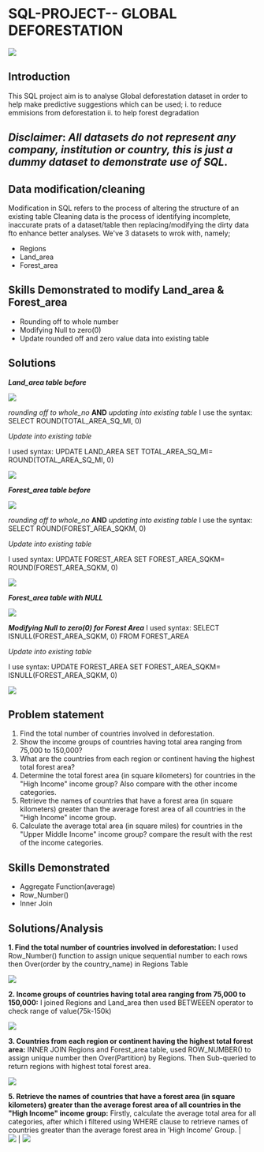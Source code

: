 # SQL-PROJECT-- **GLOBAL DEFORESTATION**

![](Deforestation_1.jpg)

## Introduction
This SQL project aim is to analyse Global deforestation dataset in order to help make predictive suggestions which can be used;
i. to reduce emmisions from deforestation
ii. to help forest degradation

**_Disclaimer_**: _All datasets do not represent any company, institution or country, this is just a dummy dataset to demonstrate use of SQL_.
--

## Data modification/cleaning
Modification in SQL refers to the process of altering the structure of an existing table
Cleaning data is the process of identifying incomplete, inaccurate prats of a dataset/table then replacing/modifying the dirty data fto enhance better analyses.
We've 3 datasets to wrok with, namely;
   - Regions
   - Land_area
   - Forest_area

## Skills Demonstrated to modify Land_area & Forest_area
- Rounding off to whole number 
- Modifying Null to zero(0)
- Update rounded off and zero value data into existing table

## Solutions

_**Land_area table before**_

![](LAND_AREA_BFR_UPDATE.png)

_rounding off to whole_no_ **AND** _updating into existing table_
I use the syntax: SELECT ROUND(TOTAL_AREA_SQ_MI, 0)

_Update into existing table_

I used syntax: UPDATE LAND_AREA SET TOTAL_AREA_SQ_MI= ROUND(TOTAL_AREA_SQ_MI, 0)

![](LAND_AREA_AFTER_UPDATE1.png)

_**Forest_area table before**_

![](FOREST_AREA_BFR_UPDATE.png)

_rounding off to whole_no_ **AND** _updating into existing table_
I use the syntax: SELECT ROUND(FOREST_AREA_SQKM, 0)

_Update into existing table_

I used syntax: UPDATE FOREST_AREA SET FOREST_AREA_SQKM= ROUND(FOREST_AREA_SQKM, 0)

![](FOREST_AREA_AFTER_UPDATE.png)

_**Forest_area table with NULL**_

![](FOREST_AREA_WITH_NULL.png)

_**Modifying Null to zero(0) for Forest Area**_
I used syntax: SELECT ISNULL(FOREST_AREA_SQKM, 0) FROM FOREST_AREA

_Update into existing table_

I use syntax: UPDATE FOREST_AREA SET FOREST_AREA_SQKM= ISNULL(FOREST_AREA_SQKM, 0)

![](FOREST_AREA_SQKM_NULL_UPDATE.png)

## Problem statement
1. Find the total number of countries involved in deforestation.
2. Show the income groups of countries having total area ranging from 75,000 to 150,000?
3. What are the countries from each region or continent having the highest total forest area?
4. Determine the total forest area (in square kilometers) for countries in the "High Income" income group?
   Also compare with the other income categories.
5. Retrieve the names of countries that have a forest area (in square kilometers)
   greater than the average forest area of all countries in the "High Income" income group.
6. Calculate the average total area (in square miles) for countries in the "Upper Middle Income" income group? 
 compare the result with the rest of the income categories.

## Skills Demonstrated
- Aggregate Function(average)
- Row_Number()
- Inner Join


## Solutions/Analysis

**1. Find the total number of countries involved in deforestation:**
I used Row_Number() function to assign unique sequential number to each rows then Over(order by the country_name) in Regions Table

![](Total_number_coun.png)

**2. Income groups of countries having total area ranging from 75,000 to 150,000:**
I joined Regions and Land_area then used BETWEEEN operator to check range of value(75k-150k)

![](Totalarea_ranging_75,000.png)


**3. Countries from each region or continent having the highest total forest area:** 
INNER JOIN Regions and Forest_area table, used ROW_NUMBER() to assign unique number then Over(Partition) by Regions. Then Sub-queried to return regions with highest total forest area.

![](COUN_REGION_WT_HIGHEST.png)


 **5. Retrieve the names of countries that have a forest area (in square kilometers) greater than the average forest area of all countries in the "High Income" income group:**
Firstly, calculate the average total area for all categories, after which i filtered using WHERE clause to retrieve names of countries greater than the average forest area in 'High Income' Group.
                      |                
  ![](AVG_SQKM.png)                       |                         ![](NAME_COUN_GREATER_HI.png)
